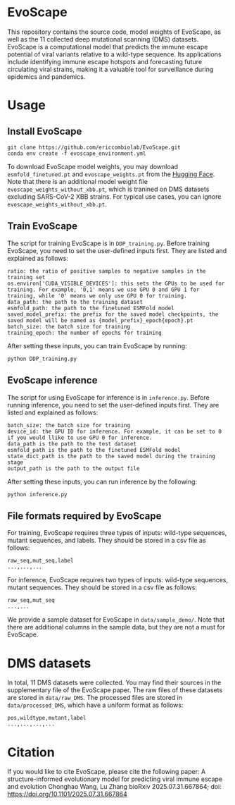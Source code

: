 # EvoScape
This repository contains the source code, model weights of EvoScape, as well as the 11 collected deep mutational scanning (DMS) datasets. EvoScape is a computational model that predicts the immune escape potential of viral variants relative to a wild-type sequence. Its applications include identifying immune escape hotspots and forecasting future circulating viral strains, making it a valuable tool for surveillance during epidemics and pandemics.

# Usage
## Install EvoScape
```
git clone https://github.com/ericcombiolab/EvoScape.git
conda env create -f evoscape_environment.yml
```
To download EvoScape model weights, you may download ```esmfold_finetuned.pt``` and ```evoscape_weights.pt``` from the [Hugging Face](https://huggingface.co/charleswang335/EvoScape/tree/main). Note that there is an additional model weight file ```evoscape_weights_without_xbb.pt```, which is tranined on DMS datasets excluding SARS-CoV-2 XBB strains. For typical use cases, you can ignore `evoscape_weights_without_xbb.pt`.
## Train EvoScape
The script for training EvoScape is in ```DDP_training.py```. Before training EvoScape, you need to set the user-defined inputs first. They are listed and explained as follows:
```
ratio: the ratio of positive samples to negative samples in the training set
os.environ['CUDA_VISIBLE_DEVICES']: this sets the GPUs to be used for training. For example, '0,1' means we use GPU 0 and GPU 1 for training, while '0' means we only use GPU 0 for training.
data_path: the path to the training dataset
esmfold_path: the path to the finetuned ESMFold model
saved_model_prefix: the prefix for the saved model checkpoints, the saved model will be named as {model_prefix}_epoch{epoch}.pt
batch_size: the batch size for training
training_epoch: the number of epochs for training
```
After setting these inputs, you can train EvoScape by running:
```
python DDP_training.py
```
## EvoScape inference
The script for using EvoScape for inference is in ```inference.py```. Before running inference, you need to set the user-defined inputs first. They are listed and explained as follows:
```
batch_size: the batch size for training
device_id: the GPU ID for inference. For example, it can be set to 0 if you would llike to use GPU 0 for inference.
data_path is the path to the test dataset
esmfold_path is the path to the finetuned ESMFold model
state_dict_path is the path to the saved model during the training stage
output_path is the path to the output file
```
After setting these inputs, you can run inference by the following:
```
python inference.py
```
## File formats required by EvoScape
For training, EvoScape requires three types of inputs: wild-type sequences, mutant sequences, and labels. They should be stored in a csv file as follows:
```
raw_seq,mut_seq,label
...,...,...
```
For inference, EvoScape requires two types of inputs: wild-type sequences, mutant sequences. They should be stored in a csv file as follows:
```
raw_seq,mut_seq
...,...
```
We provide a sample dataset for EvoScape in ```data/sample_demo/```. Note that there are additional columns in the sample data, but they are not a must for EvoScape.
# DMS datasets
In total, 11 DMS datasets were collected. You may find their sources in the supplementary file of the EvoScape paper. The raw files of these datasets are stored in ```data/raw_DMS```. The processed files are stored in ```data/processed_DMS```, which have a uniform format as follows:
```
pos,wildtype,mutant,label
...,...,...,...
```
# Citation
If you would like to cite EvoScape, please cite the following paper:
A structure-informed evolutionary model for predicting viral immune escape and evolution
Chonghao Wang, Lu Zhang
bioRxiv 2025.07.31.667864; doi: https://doi.org/10.1101/2025.07.31.667864
